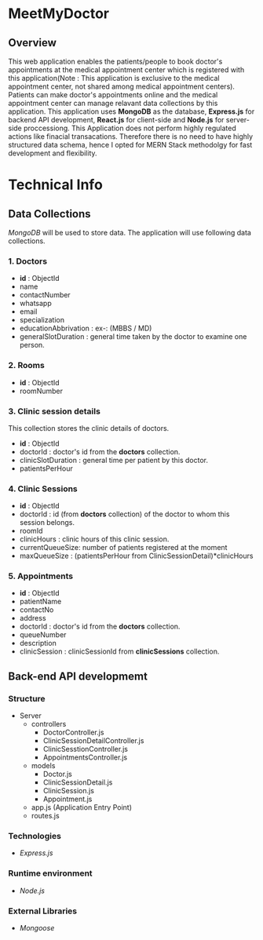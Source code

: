 # MeetMyDoctor

## Overview

This web application enables the patients/people to book doctor's appointments at the medical appointment center which is registered with this application(Note : This application is exclusive to the medical appointment center, not shared among medical appointment centers). Patients can make doctor's appointments online and the medical appointment center can manage relavant data collections by this application. This application uses **MongoDB** as the database, **Express.js** for backend API development, **React.js** for client-side and **Node.js** for server-side proccessiong. This Application does not perform highly regulated actions like finacial transacations. Therefore there is no need to have highly structured data schema,  hence I opted for MERN Stack methodolgy for fast development and flexibility. 


# Technical Info



## Data Collections 
*MongoDB* will be used to store data. The application will use following data collections.

### 1. Doctors 
+ **id** : ObjectId
+ name
+ contactNumber
+ whatsapp
+ email
+ specialization
+ educationAbbrivation : ex-: (MBBS / MD)
+ generalSlotDuration : general time taken by the doctor to examine one person.

### 2. Rooms

+ **id** : ObjectId
+ roomNumber  

### 3. Clinic session details 
This collection stores the clinic details of doctors.

+ **id** : ObjectId
+ doctorId : doctor's id from the **doctors** collection.
+ clinicSlotDuration : general time per patient by this doctor.
+ patientsPerHour

### 4. Clinic Sessions
+ **id** : ObjectId
+ doctorId : id (from **doctors** collection) of the doctor to whom this session belongs.
+ roomId
+ clinicHours : clinic hours of this clinic session.
+ currentQueueSize: number of patients registered at the moment
+ maxQueueSize : (patientsPerHour from ClinicSessionDetail)*clinicHours

### 5. Appointments
+ **id** : ObjectId
+ patientName
+ contactNo
+ address
+ doctorId : doctor's id from the **doctors** collection.
+ queueNumber
+ description 
+ clinicSession : clinicSessionId from **clinicSessions** collection.

## Back-end API developmemt

### Structure

- Server
    - controllers
        - DoctorController.js
        - ClinicSessionDetailController.js
        - ClinicSesstionController.js 
        - AppointmentsController.js
    - models
        - Doctor.js
        - ClinicSessionDetail.js
        - ClinicSession.js
        - Appointment.js
    - app.js (Application Entry Point)
    - routes.js

### Technologies 
- *Express.js*

### Runtime environment 
- *Node.js*

### External Libraries

- *Mongoose* 





